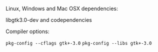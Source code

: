 Linux, Windows and Mac OSX dependencies:

libgtk3.0-dev and codependencies

Compiler options:

`pkg-config --cflags gtk+-3.0` `pkg-config --libs gtk+-3.0`
